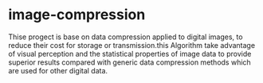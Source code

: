 # image-compression
Thise progect is base on  data compression applied to digital images, to reduce their cost for storage or transmission.this Algorithm take advantage of visual perception and the statistical properties of image data to provide superior results compared with generic data compression methods which are used for other digital data.
